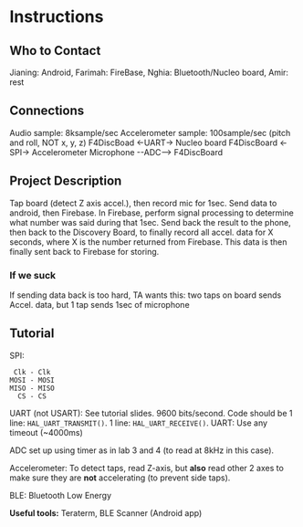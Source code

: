 # Instructions

## Who to Contact
Jianing: Android, Farimah: FireBase, Nghia: Bluetooth/Nucleo board, Amir: rest

## Connections
Audio sample: 8ksample/sec
Accelerometer sample: 100sample/sec (pitch and roll, NOT x, y, z)
F4DiscBoad <-UART-> Nucleo board
F4DiscBoard <-SPI-> Accelerometer
Microphone --ADC--> F4DiscBoard

## Project Description
Tap board (detect Z axis accel.), then record mic for 1sec. Send data to android, then Firebase. In Firebase, perform signal processing to determine what number was said during that 1sec. Send back the result to the phone, then back to the Discovery Board, to finally record all accel. data for X seconds, where X is the number returned from Firebase. This data is then finally sent back to Firebase for storing.

### If we suck
If sending data back is too hard, TA wants this: two taps on board sends Accel. data, but 1 tap sends 1sec of microphone

## Tutorial
SPI:
```
 Clk - Clk
MOSI - MOSI
MISO - MISO
  CS - CS
```
UART (not USART): See tutorial slides. 9600 bits/second. Code should be 1 line: `HAL_UART_TRANSMIT()`. 1 line: `HAL_UART_RECEIVE()`.
UART: Use any timeout (~4000ms)

ADC set up using timer as in lab 3 and 4 (to read at 8kHz in this case).

Accelerometer: To detect taps, read Z-axis, but **also** read other 2 axes to make sure they are **not** accelerating (to prevent side taps).

BLE: Bluetooth Low Energy

**Useful tools:** Teraterm, BLE Scanner (Android app)
